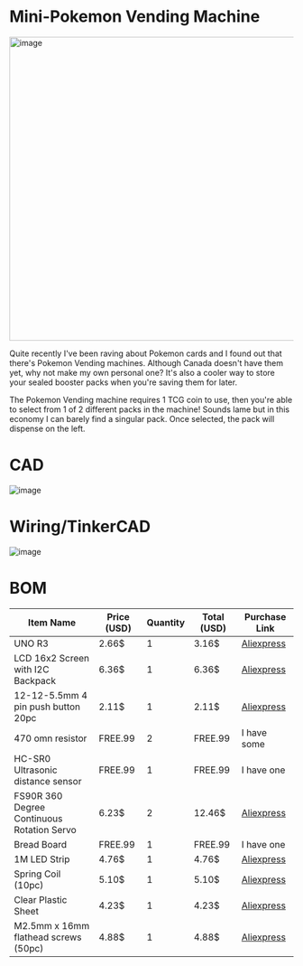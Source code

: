 # Mini-Pokemon Vending Machine

<img width="1074" height="538" alt="image" src="https://github.com/user-attachments/assets/a977b977-85ad-4901-b009-03eabd79d5b8" />

Quite recently I've been raving about Pokemon cards and I found out that there's Pokemon Vending machines. Although Canada doesn't have them yet, why not make my own personal one? It's also a cooler way to store your sealed booster packs when you're saving them for later. 

The Pokemon Vending machine requires 1 TCG coin to use, then you're able to select from 1 of 2 different packs in the machine! Sounds lame but in this economy I can barely find a singular pack. Once selected, the pack will dispense on the left.

# CAD
![image](https://github.com/user-attachments/assets/1eefb99c-fd4f-4405-bb3e-8319b8f9fcb5)


# Wiring/TinkerCAD
![image](https://github.com/user-attachments/assets/32c38c4b-4098-4d50-aa19-b4dcedf4bf32)

# BOM
| Item Name             | Price (USD) | Quantity | Total (USD) | Purchase Link | 
|-----------------------|-------------|----------|-------------|----------------|
| UNO R3 | 2.66$ | 1 | 3.16$ | [Aliexpress](https://www.aliexpress.com/item/1005007067378319.html?spm=a2g0o.productlist.main.4.6b0fErgqErgqXu&algo_pvid=b32ccc55-d85d-4c80-8091-4c372448cec3&algo_exp_id=b32ccc55-d85d-4c80-8091-4c372448cec3-3&pdp_ext_f=%7B%22order%22%3A%22374%22%2C%22eval%22%3A%221%22%7D&pdp_npi=4%40dis%21CAD%214.41%213.71%21%21%2122.52%2118.94%21%402101c5ac17509895916125615e9753%2112000045860150383%21sea%21CA%210%21ABX&curPageLogUid=fa7TvALOH2tl&utparam-url=scene%3Asearch%7Cquery_from%3A#nav-review) |
| LCD 16x2 Screen with I2C Backpack | 6.36$ | 1 | 6.36$ | [Aliexpress](https://www.aliexpress.com/item/1005007531187322.html?spm=a2g0o.productlist.main.1.5d784ce5eyOWNG&algo_pvid=fc00ab46-3df4-496d-a3c0-24d5391c7037&algo_exp_id=fc00ab46-3df4-496d-a3c0-24d5391c7037-0&pdp_ext_f=%7B%22order%22%3A%22581%22%2C%22eval%22%3A%221%22%7D&pdp_npi=4%40dis%21USD%216.36%213.57%21%21%2145.31%2125.44%21%402103244817509897529692273e72c6%2112000041176830269%21sea%21CA%210%21ABX&curPageLogUid=utnPviOnJtLh&utparam-url=scene%3Asearch%7Cquery_from%3A) |
| 12-12-5.5mm 4 pin push button 20pc | 2.11$ | 1 | 2.11$ | [Aliexpress](https://www.aliexpress.com/item/1005008563113806.html?spm=a2g0o.productlist.main.6.206563b7uoMEs2&aem_p4p_detail=2025062619055115499861486789480002718449&algo_pvid=655292de-6578-4500-9a6d-94f83ff5c00c&algo_exp_id=655292de-6578-4500-9a6d-94f83ff5c00c-5&pdp_ext_f=%7B%22order%22%3A%2212%22%2C%22eval%22%3A%221%22%7D&pdp_npi=4%40dis%21USD%212.03%211.53%21%21%212.03%211.53%21%40210308a417509899514817291e3594%2112000045733129472%21sea%21CA%210%21ABX&curPageLogUid=mBIFI1iJpsHx&utparam-url=scene%3Asearch%7Cquery_from%3A&search_p4p_id=2025062619055115499861486789480002718449_2)
| 470 omn resistor | FREE.99 | 2 | FREE.99 | I have some |
| HC-SR0 Ultrasonic distance sensor | FREE.99 | 1 | FREE.99 | I have one |
| FS90R 360 Degree Continuous Rotation Servo | 6.23$ | 2 | 12.46$ | [Aliexpress](https://www.aliexpress.com/item/1005007439824299.html?spm=a2g0o.productlist.main.13.75c1136aYXykco&algo_pvid=96939440-a71b-4739-8a87-f204329a0537&algo_exp_id=96939440-a71b-4739-8a87-f204329a0537-12&pdp_ext_f=%7B%22order%22%3A%2240%22%2C%22eval%22%3A%221%22%7D&pdp_npi=4%40dis%21USD%2120.16%216.23%21%21%21143.69%2144.41%21%402101c5bf17509905110702527e8b98%2112000040885981780%21sea%21CA%210%21ABX&curPageLogUid=BWrtsj1nJjWf&utparam-url=scene%3Asearch%7Cquery_from%3A) |
| Bread Board | FREE.99 | 1 | FREE.99 | I have one |
| 1M LED Strip | 4.76$ | 1 | 4.76$ | [Aliexpress](https://www.aliexpress.com/item/2036819167.html?spm=a2g0o.productlist.main.2.41212b7f5u06iu&aem_p4p_detail=202506261921121645690288440000002720352&algo_pvid=1a345e91-ea4b-4e8e-b47f-c4fcb56746ca&algo_exp_id=1a345e91-ea4b-4e8e-b47f-c4fcb56746ca-1&pdp_ext_f=%7B%22order%22%3A%225987%22%2C%22eval%22%3A%221%22%7D&pdp_npi=4%40dis%21USD%214.50%212.65%21%21%214.50%212.65%21%40210308a417509908727244730e359c%2112000033705280747%21sea%21CA%210%21ABX&curPageLogUid=p8OmJoUnrPnH&utparam-url=scene%3Asearch%7Cquery_from%3A&search_p4p_id=202506261921121645690288440000002720352_1)|
| Spring Coil (10pc) | 5.10$ | 1 | 5.10$ | [Aliexpress](https://www.aliexpress.com/item/1005002799102318.html?spm=a2g0o.productlist.main.6.50079beeEcilm2&aem_p4p_detail=202506261935274393388435789880002721047&algo_pvid=5a70a28a-4907-4d4c-b71b-6398590903ee&algo_exp_id=5a70a28a-4907-4d4c-b71b-6398590903ee-5&pdp_ext_f=%7B%22order%22%3A%221045%22%2C%22eval%22%3A%221%22%7D&pdp_npi=4%40dis%21USD%213.32%212.82%21%21%213.32%212.82%21%402101c67a17509917272356774ee901%2112000022238159111%21sea%21CA%210%21ABX&curPageLogUid=oGE0vX9NHgnu&utparam-url=scene%3Asearch%7Cquery_from%3A&search_p4p_id=202506261935274393388435789880002721047_2) |
| Clear Plastic Sheet | 4.23$ | 1 | 4.23$ | [Aliexpress](https://www.aliexpress.com/item/1005007362097803.html?spm=a2g0o.productlist.main.3.5e0e4408mSyeYu&algo_pvid=b9b7082a-9f72-49ee-9dd3-46f1466eadcb&algo_exp_id=b9b7082a-9f72-49ee-9dd3-46f1466eadcb-2&pdp_ext_f=%7B%22order%22%3A%22391%22%2C%22eval%22%3A%221%22%7D&pdp_npi=4%40dis%21USD%2113.90%214.23%21%21%2199.04%2130.11%21%402103244b17509921407302998ece44%2112000040431017713%21sea%21CA%210%21ABX&curPageLogUid=V1hjcf34dqUL&utparam-url=scene%3Asearch%7Cquery_from%3A) |
| M2.5mm x 16mm flathead screws (50pc) | 4.88$ | 1 | 4.88$| [Aliexpress](https://www.aliexpress.com/item/4000064353917.html?spm=a2g0o.productlist.main.1.59c9CuF6CuF6sU&algo_pvid=d7cf3d97-478f-4a74-ac51-df7bf1b72e96&algo_exp_id=d7cf3d97-478f-4a74-ac51-df7bf1b72e96-0&pdp_ext_f=%7B%22order%22%3A%223%22%2C%22eval%22%3A%221%22%7D&pdp_npi=4%40dis%21USD%213.97%213.61%21%21%2128.30%2125.75%21%402101d9ee17510557970072153e3ac0%2112000027738626936%21sea%21CA%210%21ABX&curPageLogUid=5n2K4Dab0fOO&utparam-url=scene%3Asearch%7Cquery_from%3A)
